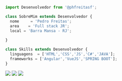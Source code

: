 ```js
import Desenvolvedor from '@phfreitasf';

class SobreMim extends Desenvolvedor {
  nome     = 'Pedro Freitas';
  area    = 'Full stack JR';
  local = 'Barra Mansa - RJ';
  
}

class Skills extends Desenvolvedor {
  linguagens  = ['HTML','CSS','JS','C#','JAVA'];
  frameworks = ['Angular','VueJS','SPRING BOOT'];
}
```

<p align="left">
  <a href="mailto:phfreitasf@gmail.com" alt="Gmail">
  <img src="https://img.shields.io/badge/-Gmail-FF0000?style=flat-square&labelColor=FF0000&logo=gmail&logoColor=white&link=LINK-DO-SEU-EMAIL" /></a>

  <a href="https://www.linkedin.com/in/pedro-freitas-6828a688/" alt="Linkedin">
  <img src="https://img.shields.io/badge/-Linkedin-0e76a8?style=flat-square&logo=Linkedin&logoColor=white&link=LINK-DO-SEU-LINKEDIN" /></a>

  <a href="https://instagram.com/raydrics" alt="Instagram">
  <img src="https://img.shields.io/badge/-Instagram-DF0174?style=flat-square&labelColor=DF0174&logo=instagram&logoColor=white&link=LINK-DO-SEU-INSTAGRAM"/></a>
</p>  
